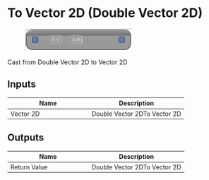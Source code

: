 # To Vector 2D (Double Vector 2D)

<div align="left" data-full-width="false">

<figure><img src="../../../../.gitbook/assets/To_Vector_2D_(Double_Vector_2D).png" alt=""><figcaption></figcaption></figure>

</div>

Cast from Double Vector 2D to Vector 2D

## Inputs

<table><thead><tr><th width="170">Name</th><th>Description</th></tr></thead><tbody><tr><td>Vector 2D</td><td>Double Vector 2DTo Vector 2D</td></tr></tbody></table>

## Outputs

<table><thead><tr><th width="170">Name</th><th>Description</th></tr></thead><tbody><tr><td>Return Value</td><td>Double Vector 2DTo Vector 2D</td></tr></tbody></table>
